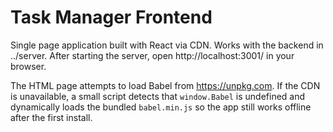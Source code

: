 # Task Manager Frontend

Single page application built with React via CDN. Works with the backend in ../server.
After starting the server, open http://localhost:3001/ in your browser.

The HTML page attempts to load Babel from https://unpkg.com. If the CDN is
unavailable, a small script detects that `window.Babel` is undefined and
dynamically loads the bundled `babel.min.js` so the app still works offline
after the first install.
